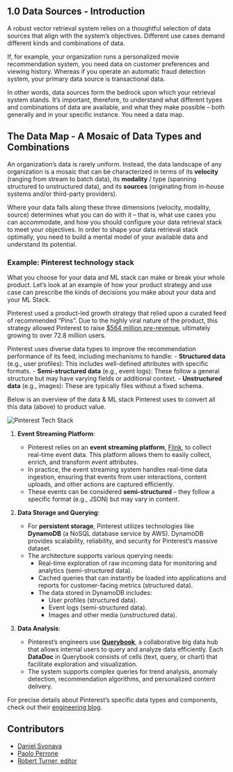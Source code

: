 <!-- TODO: Replace this text with a summary of article for SEO -->

## 1.0 Data Sources - Introduction

A robust vector retrieval system relies on a thoughtful selection of data sources that align with the system’s objectives. Different use cases demand different kinds and combinations of data. 

If, for example, your organization runs a personalized movie recommendation system, you need data on customer preferences and viewing history. Whereas if you operate an automatic fraud detection system, your primary data source is transactional data. 

In other words, data sources form the bedrock upon which your retrieval system stands. 
It’s important, therefore, to understand what different types and combinations of data are available, and what they make possible – both generally and in your specific instance. You need a data map.


## The Data Map - A Mosaic of Data Types and Combinations

An organization’s data is rarely uniform. Instead, the data landscape of any organization is a mosaic that can be characterized in terms of its **velocity** (ranging from stream to batch data), its **modality** / type (spanning structured to unstructured data), and its **sources** (originating from in-house systems and/or third-party providers).

Where your data falls along these three dimensions (velocity, modality, source) determines what you can do with it – that is, what use cases you can accommodate, and how you should configure your data retrieval stack to meet your objectives. In order to shape your data retrieval stack optimally, you need to build a mental model of your available data and understand its potential.

### Example: Pinterest technology stack

What you choose for your data and ML stack can make or break your whole product. Let’s look at an example of how your product strategy and use case can prescribe the kinds of decisions you make about your data and your ML Stack.

Pinterest used a product-led growth strategy that relied upon a curated feed of recommended “Pins”. Due to the highly viral nature of the product, this strategy allowed Pinterest to raise [$564 million pre-revenue](https://www.entrepreneur.com/science-technology/no-revenue-no-problem-pinterest-raises-another-225/229597), ultimately growing to over 72.8 million users. 

Pinterest uses diverse data types to improve the recommendation performance of its feed, including mechanisms to handle:
    - **Structured data** (e.g., user profiles): This includes well-defined attributes with specific formats.
    - **Semi-structured data** (e.g., event logs): These follow a general structure but may have varying fields or additional context.
    - **Unstructured data** (e.g., images): These are typically files without a fixed schema.

Below is an overview of the data & ML stack Pinterest uses to convert all this data (above) to product value.

![Pinterest Tech Stack](assets/building_blocks/data_sources/bb1-1.png)

1. **Event Streaming Platform**:
    - Pinterest relies on an **event streaming platform**, [Flink](https://medium.com/pinterest-engineering/unified-flink-source-at-pinterest-streaming-data-processing-c9d4e89f2ed6#:~:text=To%20best%20serve%20Pinners%2C%20creators,as%20its%20stream%20processing%20engine), to collect real-time event data. This platform allows them to easily collect, enrich, and transform event attributes.
    - In practice, the event streaming system handles real-time data ingestion, ensuring that events from user interactions, content uploads, and other actions are captured efficiently. 
    - These events can be considered **semi-structured** – they follow a specific format (e.g., JSON) but may vary in content.

2. **Data Storage and Querying**:
    - For **persistent storage**, Pinterest utilizes technologies like **DynamoDB** (a NoSQL database service by AWS). DynamoDB provides scalability, reliability, and security for Pinterest’s massive dataset.
    - The architecture supports various querying needs:
        - Real-time exploration of raw incoming data for monitoring and analytics (semi-structured data).
        - Cached queries that can instantly be loaded into applications and reports for customer-facing metrics (structured data).
        - The data stored in DynamoDB includes:
            - User profiles (structured data).
            - Event logs (semi-structured data).
            - Images and other media (unstructured data).

3. **Data Analysis**:
    - Pinterest’s engineers use [**Querybook**](https://medium.com/pinterest-engineering/open-sourcing-querybook-pinterests-collaborative-big-data-hub-ba2605558883), a collaborative big data hub that allows internal users to query and analyze data efficiently. Each **DataDoc** in Querybook consists of cells (text, query, or chart) that facilitate exploration and visualization.
    - The system supports complex queries for trend analysis, anomaly detection, recommendation algorithms, and personalized content delivery.

For precise details about Pinterest’s specific data types and components, check out their [engineering blog](https://medium.com/@Pinterest_Engineering).

## Contributors

- [Daniel Svonava](https://www.linkedin.com/in/svonava/)
- [Paolo Perrone](https://www.linkedin.com/in/paoloperrone/)
- [Robert Turner, editor](https://robertturner.co/copyedit)
